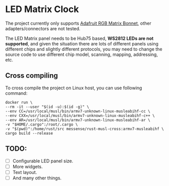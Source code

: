 LED Matrix Clock
================

The project currently only supports [Adafruit RGB Matrix Bonnet](https://learn.adafruit.com/adafruit-rgb-matrix-bonnet-for-raspberry-pi), other adapters/connectors are not tested.

The LED Matrix panel needs to be Hub75 based, **WS2812 LEDs are not supported**, and given the situation there are lots of different panels using different chips and slightly different protocols, you may need to change the source code to use different chip model, scanning, mapping, addressing, etc.


Cross compiling
---------------
To cross compile the project on Linux host, you can use following command:
```
docker run \
--rm -it --user "$(id -u):$(id -g)" \
--env CC=/usr/local/musl/bin/armv7-unknown-linux-musleabihf-cc \
--env CXX=/usr/local/musl/bin/armv7-unknown-linux-musleabihf-c++ \
--env AR=/usr/local/musl/bin/armv7-unknown-linux-musleabihf-ar \
-v "$HOME/.cargo":/root/.cargo \
-v "$(pwd)":/home/rust/src messense/rust-musl-cross:armv7-musleabihf \
cargo build --release
```

TODO:
-----
- [ ] Configurable LED panel size.
- [ ] More widgets.
- [ ] Text layout.
- [ ] And many other things.
